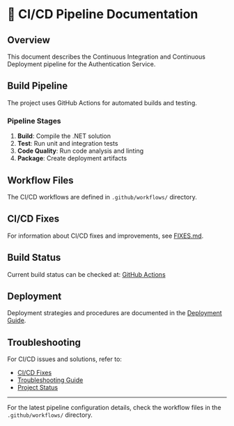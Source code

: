 # 🔄 CI/CD Pipeline Documentation

## Overview

This document describes the Continuous Integration and Continuous Deployment pipeline for the Authentication Service.

## Build Pipeline

The project uses GitHub Actions for automated builds and testing.

### Pipeline Stages

1. **Build**: Compile the .NET solution
2. **Test**: Run unit and integration tests
3. **Code Quality**: Run code analysis and linting
4. **Package**: Create deployment artifacts

## Workflow Files

The CI/CD workflows are defined in `.github/workflows/` directory.

## CI/CD Fixes

For information about CI/CD fixes and improvements, see [FIXES.md](FIXES.md).

## Build Status

Current build status can be checked at: [GitHub Actions](https://github.com/maiconcardozo/Authentication/actions)

## Deployment

Deployment strategies and procedures are documented in the [Deployment Guide](../guides/DEPLOYMENT.md).

## Troubleshooting

For CI/CD issues and solutions, refer to:
- [CI/CD Fixes](FIXES.md)
- [Troubleshooting Guide](../reference/TROUBLESHOOTING.md)
- [Project Status](../status/PROJECT_STATUS.md)

---

For the latest pipeline configuration details, check the workflow files in the `.github/workflows/` directory.
